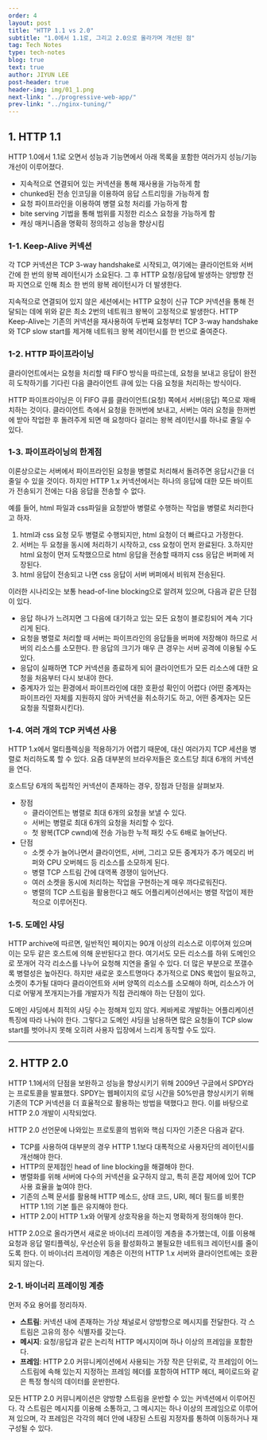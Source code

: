```yaml
---
order: 4
layout: post
title: "HTTP 1.1 vs 2.0"
subtitle: "1.0에서 1.1로, 그리고 2.0으로 올라가며 개선된 점"
tag: Tech Notes
type: tech-notes
blog: true
text: true
author: JIYUN LEE
post-header: true
header-img: img/01_1.png
next-link: "../progressive-web-app/"
prev-link: "../nginx-tuning/"
---
```


## 1. HTTP 1.1

HTTP 1.0에서 1.1로 오면서 성능과 기능면에서 아래 목록을 포함한 여러가지 성능/기능 개선이 이루어졌다.

- 지속적으로 연결되어 있는 커넥션을 통해 재사용을 가능하게 함
- chunked된 전송 인코딩을 이용하여 응답 스트리밍을 가능하게 함
- 요청 파이프라인을 이용하여 병렬 요청 처리를 가능하게 함
- bite serving 기법을 통해 범위를 지정한 리소스 요청을 가능하게 함
- 캐싱 매커니즘을 명확히 정의하고 성능을 향상시킴

### 1-1. Keep-Alive 커넥션

각 TCP 커넥션은 TCP 3-way handshake로 시작되고, 여기에는 클라이언트와 서버 간에 한 번의 왕복 레이턴시가 소요된다. 그 후 HTTP 요청/응답에 발생하는 양방향 전파 지연으로 인해 최소 한 번의 왕복 레이턴시가 더 발생한다.

지속적으로 연결되어 있지 않은 세션에서는 HTTP 요청이 신규 TCP 커넥션을 통해 전달되는 데에 위와 같은 최소 2번의 네트워크 왕복이 고정적으로 발생한다. HTTP Keep-Alive는 기존의 커넥션을 재사용하여 두번째 요청부터 TCP 3-way handshake와 TCP slow start를 제거해 네트워크 왕복 레이턴시를 한 번으로 줄여준다.

### 1-2. HTTP 파이프라이닝

클라이언트에서는 요청을 처리할 때 FIFO 방식을 따르는데, 요청을 보내고 응답이 완전히 도착하기를 기다린 다음 클라이언트 큐에 있는 다음 요청을 처리하는 방식이다.

HTTP 파이프라이닝은 이 FIFO 큐를 클라이언트(요청) 쪽에서 서버(응답) 쪽으로 재배치하는 것이다. 클라이언트 측에서 요청을 한꺼번에 보내고, 서버는 여러 요청을 한꺼번에 받아 작업한 후 돌려주게 되면 매 요청마다 걸리는 왕복 레이턴시를 하나로 줄일 수 있다.

### 1-3. 파이프라이닝의 한계점

이론상으로는 서버에서 파이프라인된 요청을 병렬로 처리해서 돌려주면 응답시간을 더 줄일 수 있을 것이다. 하지만 HTTP 1.x 커넥션에서는 하나의 응답에 대한 모든 바이트가 전송되기 전에는 다음 응답을 전송할 수 없다.

예를 들어, html 파일과 css파일을 요청받아 병렬로 수행하는 작업을 병렬로 처리한다고 하자.

1. html과 css 요청 모두 병렬로 수행되지만, html 요청이 더 빠르다고 가정한다.
2. 서버는 두 요청을 동시에 처리하기 시작하고, css 요청이 먼저 완료된다.
3.하지만 html 요청이 먼저 도착했으므로 html 응답을 전송할 때까지 css 응답은 버퍼에 저장된다.
4. html 응답이 전송되고 나면 css 응답이 서버 버퍼에서 비워져 전송된다.

이러한 시나리오는 보통 head-of-line blocking으로 알려져 있으며, 다음과 같은 단점이 있다.

- 응답 하나가 느려지면 그 다음에 대기하고 있는 모든 요청이 블로킹되어 계속 기다리게 된다.
- 요청을 병렬로 처리할 때 서버는 파이프라인의 응답들을 버퍼에 저장해야 하므로 서버의 리소스를 소모한다. 한 응답의 크기가 매우 큰 경우는 서버 공격에 이용될 수도 있다.
- 응답이 실패하면 TCP 커넥션을 종료하게 되어 클라이언트가 모든 리소스에 대한 요청을 처음부터 다시 보내야 한다.
- 중계자가 있는 환경에서 파이프라인에 대한 호환성 확인이 어렵다 (어떤 중계자는 파이프라인 자체를 지원하지 않아 커넥션을 취소하기도 하고, 어떤 중계자는 모든 요청을 직렬화시킨다).

### 1-4. 여러 개의 TCP 커넥션 사용

HTTP 1.x에서 멀티플렉싱을 적용하기가 어렵기 때문에, 대신 여러가지 TCP 세션을 병렬로 처리하도록 할 수 있다. 요즘 대부분의 브라우저들은 호스트당 최대 6개의 커넥션을 연다.

호스트당 6개의 독립적인 커넥션이 존재하는 경우, 장점과 단점을 살펴보자.

- 장점
    - 클라이언트는 병렬로 최대 6개의 요청을 보낼 수 있다.
    - 서버는 병렬로 최대 6개의 요청을 처리할 수 있다.
    - 첫 왕복(TCP cwnd)에 전송 가능한 누적 패킷 수도 6배로 늘어난다.
- 단점
    - 소켓 수가 늘어나면서 클라이언트, 서버, 그리고 모든 중계자가 추가 메모리 버퍼와 CPU 오버헤드 등 리소스를 소모하게 된다.
    - 병렬 TCP 스트림 간에 대역폭 경쟁이 일어난다.
    - 여러 소켓을 동시에 처리하는 작업을 구현하는게 매우 까다로워진다.
    - 병렬의 TCP 스트림을 활용한다고 해도 어플리케이션에서는 병렬 작업이 제한적으로 이루어진다.

### 1-5. 도메인 샤딩

HTTP archive에 따르면, 일반적인 페이지는 90개 이상의 리소스로 이루어져 있으며 이는 모두 같은 호스트에 의해 운반된다고 한다. 여기서도 모든 리소스를 하위 도메인으로 쪼개어 각각 리소스를 나누어 요청해 지연을 줄일 수 있다. 더 많은 부분으로 쪼갤수록 병렬성은 높아진다. 하지만 새로운 호스트명마다 추가적으로 DNS 룩업이 필요하고, 소켓이 추가될 대마다 클라이언트와 서버 양쪽의 리소스를 소모해야 하며, 리소스가 어디로 어떻게 쪼개지는가를 개발자가 직접 관리해야 하는 단점이 있다.

도메인 샤딩에서 최적의 샤딩 수는 정해져 있지 않다. 케바케로 개발하는 어플리케이션 특징에 따라 나눠야 한다. 그렇다고 도메인 샤딩을 남용하면 많은 요청들이 TCP slow start를 벗어나지 못해 오히려 사용자 입장에서 느리게 동작할 수도 있다.

---

## 2. HTTP 2.0

HTTP 1.1에서의 단점을 보완하고 성능을 향상시키기 위해 2009년 구글에서 SPDY라는 프로토콜을 발표했다. SPDY는 웹페이지의 로딩 시간을 50%만큼 향상시키기 위해 기존의 TCP 커넥션을 더 효율적으로 활용하는 방법을 택했다고 한다. 이를 바탕으로 HTTP 2.0 개발이 시작되었다.

HTTP 2.0 선언문에 나와있는 프로토콜의 범위와 핵심 디자인 기준은 다음과 같다.

- TCP를 사용하여 대부분의 경우 HTTP 1.1보다 대폭적으로 사용자단의 레이턴시를 개선해야 한다.
- HTTP의 문제점인 head of line blocking을 해결해야 한다.
- 병렬화를 위해 서버에 다수의 커넥션을 요구하지 않고, 특히 혼잡 제어에 있어 TCP 사용 효율을 높여야 한다.
- 기존의 스펙 문서를 활용해 HTTP 메소드, 상태 코드, URI, 헤더 필드를 비롯한 HTTP 1.1의 기본 틀은 유지해야 한다.
- HTTP 2.0이 HTTP 1.x와 어떻게 상호작용을 하는지 명확하게 정의해야 한다.

HTTP 2.0으로 올라가면서 새로운 바이너리 프레이밍 계층을 추가했는데, 이를 이용해 요청과 응답 멀티플렉싱, 우선순위 등을 활성화하고 불필요한 네트워크 레이턴시를 줄이도록 한다. 이 바이너리 프레이밍 계층은 이전의 HTTP 1.x 서버와 클라이언트에는 호환되지 않는다.

### 2-1. 바이너리 프레이밍 계층

먼저 주요 용어를 정리하자.

- **스트림**: 커넥션 내에 존재하는 가상 채널로서 양방향으로 메시지를 전달한다. 각 스트림은 고유의 정수 식별자를 갖는다.
- **메시지**: 요청/응답과 같은 논리적 HTTP 메시지이며 하나 이상의 프레임을 포함한다.
- **프레임**: HTTP 2.0 커뮤니케이션에서 사용되는 가장 작은 단위로, 각 프레임이 어느 스트림에 속해 있는지 지정하는 프레임 헤더를 포함하여 HTTP 헤더, 페이로드와 같은 특정 형식의 데이터를 운반한다.

모든 HTTP 2.0 커뮤니케이션은 양방향 스트림을 운반할 수 있는 커넥션에서 이루어진다. 각 스트림은 메시지를 이용해 소통하고, 그 메시지는 하나 이상의 프레임으로 이루어져 있으며, 각 프레임은 각각의 헤더 안에 내장된 스트림 지정자를 통하여 이동하거나 재구성될 수 있다.